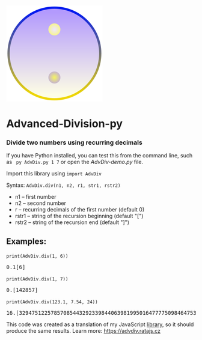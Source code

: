 ![](https://raw.githubusercontent.com/ratajs/Advanced-Division/master/imgs/icon.svg)

# Advanced-Division-py
### Divide two numbers using recurring decimals

If you have Python installed, you can test this from the command line, such as <code> py AdvDiv.py 1 7</code> or open the <em>AdvDiv-demo.py</em> file.

Import this library using <code>import AdvDiv</code>

Syntax:
<code>AdvDiv.div(n1, n2, r1, str1, rstr2)</code>
* n1 – first number
* n2 – second number
* r – recurring decimals of the first number (default 0)
* rstr1 – string of the recursion beginning (default "[")
* rstr2 – string of the recursion end (default "]")
## Examples:
<code>print(AdvDiv.div(1, 6))</code>

<pre>0.1[6]</pre>

<code>print(AdvDiv.div(1, 7))</code>

<pre>0.[142857]</pre>

<code>print(AdvDiv.div(123.1, 7.54, 24))</code>

<pre>16.[329475122578570854432923398440639819950164777750984647536371674302708785467406157061]</pre>

This code was created as a translation of my JavaScript [library](https://github.com/ratajs/Advanced-Division-js), so it should produce the same results.
Learn more: <https://advdiv.ratajs.cz>

